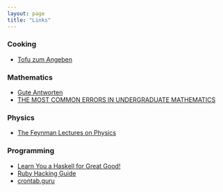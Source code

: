 ```yaml
---
layout: page
title: "Links"
---
```

### Cooking
* [Tofu zum Angeben][tofu]

### Mathematics
* [Gute Antworten][ga]
* [THE MOST COMMON ERRORS IN UNDERGRADUATE MATHEMATICS][errors]

### Physics
* [The Feynman Lectures on Physics][feynman]

### Programming
* [Learn You a Haskell for Great Good!][lyah]
* [Ruby Hacking Guide][rhg]
* [crontab.guru](https://crontab.guru/)

[tofu]: http://fotografiona.wordpress.com/2012/09/27/tofu-zum-angeben/
[ga]: http://www.mathematik.uni-dortmund.de/lsi/schweizer/PartielleDGL/guteAntworten.html
[errors]: http://www.math.vanderbilt.edu/~schectex/commerrs/
[feynman]: http://www.feynmanlectures.caltech.edu/
[lyah]: http://learnyouahaskell.com/
[rhg]: https://ruby-hacking-guide.github.io/
[pdu]: http://pastebin.com/p9Nmh7Es/
